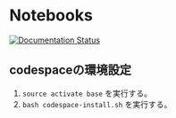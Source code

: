 # Notebooks

[![Documentation Status](https://readthedocs.org/projects/tkoyama010-notebooks/badge/?version=latest)](https://tkoyama010-notebooks.readthedocs.io/ja/latest/?badge=latest)

## codespaceの環境設定

1. `source activate base` を実行する。
1. `bash codespace-install.sh` を実行する。

